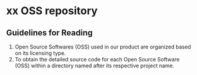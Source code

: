 # xx OSS repository

## Guidelines for Reading

1. Open Source Softwares (OSS) used in our product are organized based on its licensing type.
2. To obtain the detailed source code for each Open Source Software (OSS) within a directory named after its respective project name.
